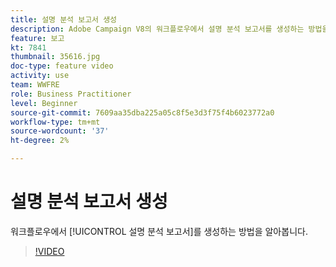 ```yaml
---
title: 설명 분석 보고서 생성
description: Adobe Campaign V8의 워크플로우에서 설명 분석 보고서를 생성하는 방법을 알아봅니다.
feature: 보고
kt: 7841
thumbnail: 35616.jpg
doc-type: feature video
activity: use
team: WWFRE
role: Business Practitioner
level: Beginner
source-git-commit: 7609aa35dba225a05c8f5e3d3f75f4b6023772a0
workflow-type: tm+mt
source-wordcount: '37'
ht-degree: 2%

---
```



# 설명 분석 보고서 생성

워크플로우에서 [!UICONTROL 설명 분석 보고서]를 생성하는 방법을 알아봅니다.

>[!VIDEO](https://video.tv.adobe.com/v/35616?quality=12)
